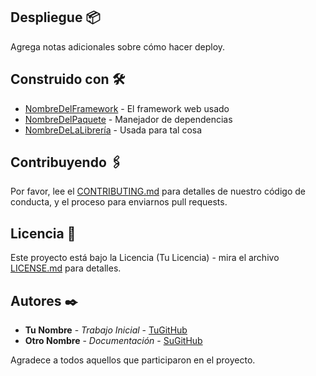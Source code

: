 
## Despliegue 📦

Agrega notas adicionales sobre cómo hacer deploy.

## Construido con 🛠️

* [NombreDelFramework](url) - El framework web usado
* [NombreDelPaquete](url) - Manejador de dependencias
* [NombreDeLaLibrería](url) - Usada para tal cosa

## Contribuyendo 🖇️

Por favor, lee el [CONTRIBUTING.md](url) para detalles de nuestro código de conducta, y el proceso para enviarnos pull requests.

## Licencia 📄

Este proyecto está bajo la Licencia (Tu Licencia) - mira el archivo [LICENSE.md](url) para detalles.

## Autores ✒️

* **Tu Nombre** - *Trabajo Inicial* - [TuGitHub](url)
* **Otro Nombre** - *Documentación* - [SuGitHub](url)

Agradece a todos aquellos que participaron en el proyecto.